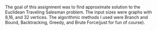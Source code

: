 The goal of this assignment was to find approximate solution to the Euclidean Traveling Salesman problem. The input sizes were graphs with 8,16, and 32 vertices. The algorithmic methods I used were Branch and Bound, Backtracking, Greedy, and Brute Force(just for fun of course).
